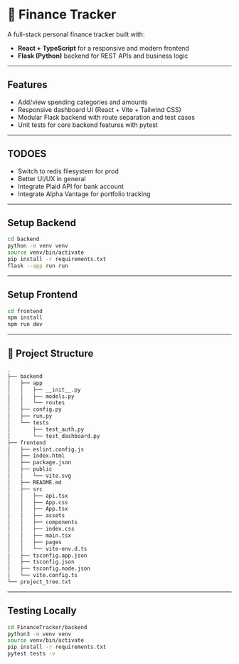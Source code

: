 # 💸 Finance Tracker

A full-stack personal finance tracker built with:

- **React + TypeScript** for a responsive and modern frontend
- **Flask (Python)** backend for REST APIs and business logic

---

##  Features

-  Add/view spending categories and amounts
-  Responsive dashboard UI (React + Vite + Tailwind CSS)
-  Modular Flask backend with route separation and test cases
-  Unit tests for core backend features with pytest
---

## TODOES

- Switch to redis filesystem for prod
- Better UI/UX in general
- Integrate Plaid API for bank account
- Integrate Alpha Vantage for portfolio tracking

---
## Setup Backend
```bash
cd backend
python -m venv venv
source venv/bin/activate
pip install -r requirements.txt
flask --app run run
```
---
## Setup Frontend
```bash
cd frontend
npm install
npm run dev
```
---
## 📁 Project Structure
```bash
.
├── backend
│   ├── app
│   │   ├── __init__.py
│   │   ├── models.py
│   │   └── routes
│   ├── config.py
│   ├── run.py
│   └── tests
│       ├── test_auth.py
│       └── test_dashboard.py
├── frontend
│   ├── eslint.config.js
│   ├── index.html
│   ├── package.json
│   ├── public
│   │   └── vite.svg
│   ├── README.md
│   ├── src
│   │   ├── api.tsx
│   │   ├── App.css
│   │   ├── App.tsx
│   │   ├── assets
│   │   ├── components
│   │   ├── index.css
│   │   ├── main.tsx
│   │   ├── pages
│   │   └── vite-env.d.ts
│   ├── tsconfig.app.json
│   ├── tsconfig.json
│   ├── tsconfig.node.json
│   └── vite.config.ts
└── project_tree.txt

```
---
## Testing Locally
```bash
cd FinanceTracker/backend
python3 -m venv venv
source venv/bin/activate
pip install -r requirements.txt
pytest tests -v
```
